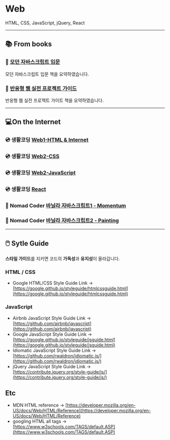 # Web

HTML, CSS, JavaScript, jQuery, React

---

## 📚 From books

### 📕 [모던 자바스크립트 입문](./모던%20자바스크립트%20입문/README.md)

모던 자바스크립트 입문 책을 요약하였습니다.

### 📙 [반응형 웹 실전 프로젝트 가이드](./Responsive_Web_Publishing/README.md)

반응형 웹 실전 프로젝트 가이트 책을 요약하였습니다.

---

## 💻On the Internet

### 💿 생활코딩 [Web1-HTML & Internet](./생활코딩/Web1-HTML&Internet/README.md)

### 💿 생활코딩 [Web2-CSS](./생활코딩/Web2-CSS/README.md)

### 💿 생활코딩 [Web2-JavaScript](./생활코딩/Web2-JavaScript/README.md)

### 💿 생활코딩 [React](./생활코딩/React/README.md)

### 📀 Nomad Coder [바닐라 자바스크립트1 - Momentum](./Nomad%20Coder/바닐라%20자바스크립트/README.md)

### 📀 Nomad Coder [바닐라 자바스크립트2 - Painting](./Nomad%20Coder/바닐라%20자바스크립트2/README.md)

---

## 🖱️ Sytle Guide

**스타일 가이드**를 지키면 코드의 **가독성**과 **유지성**이 올라갑니다.

### HTML / CSS

- Google HTML/CSS Style Guide Link -> [https://google.github.io/styleguide/htmlcssguide.html](https://google.github.io/styleguide/htmlcssguide.html)

### JavaScript

- Airbnb JavaScript Style Guide Link -> [https://github.com/airbnb/javascript](https://github.com/airbnb/javascript)
- Google JavaScript Style Guide Link -> [https://google.github.io/styleguide/jsguide.html](https://google.github.io/styleguide/jsguide.html)
- Idiomatic JavaScript Style Guide Link -> [https://github.com/rwaldron/idiomatic.js/](https://github.com/rwaldron/idiomatic.js/)
- jQuery JavaScript Style Guide Link -> [https://contribute.jquery.org/style-guide/js/](https://contribute.jquery.org/style-guide/js/)

## Etc

- MDN HTML reference -> [https://developer.mozilla.org/en-US/docs/Web/HTML/Reference](https://developer.mozilla.org/en-US/docs/Web/HTML/Reference)
- googling HTML all tags -> [https://www.w3schools.com/TAGS/default.ASP](https://www.w3schools.com/TAGS/default.ASP)
